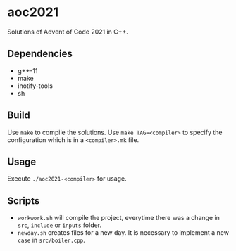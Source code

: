 # aoc2021
Solutions of Advent of Code 2021 in C++.

## Dependencies
- g++-11
- make
- inotify-tools
- sh

## Build
Use `make` to compile the solutions.
Use `make TAG=<compiler>` to specify the configuration which is in a `<compiler>.mk` file.

## Usage
Execute `./aoc2021-<compiler>` for usage.

## Scripts
- `workwork.sh` will compile the project, everytime there was a change in `src`, `include` or `inputs` folder.
- `newday.sh` creates files for a new day. It is necessary to implement a new `case` in `src/boiler.cpp`.

